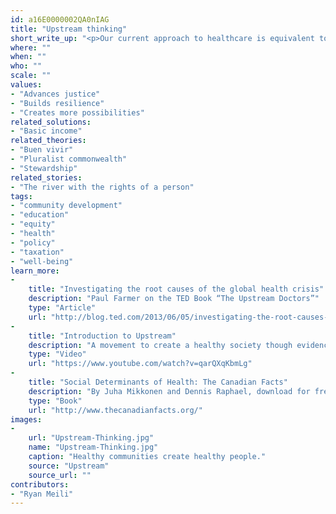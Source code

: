 ```yaml
---
id: a16E0000002QA0nIAG
title: "Upstream thinking"
short_write_up: "<p>Our current approach to healthcare is equivalent to jumping into a river to pull out drowning children, when instead we should head upstream to figure out why these children are falling in the river in the first place. The lesson is clear: to improve our health and wellbeing, we need to move beyond reactive healthcare and focus on the “upstream” factors — or social determinants — that most impact our health: income and its distribution, education, housing, nutrition, employment and the wider environment. Upstream thinking means taking wise collective action to ensure better outcomes rather than simply responding to, and being overwhelmed by, crises we could have foreseen.</p>"
where: ""
when: ""
who: ""
scale: ""
values:
- "Advances justice"
- "Builds resilience"
- "Creates more possibilities"
related_solutions:
- "Basic income"
related_theories:
- "Buen vivir"
- "Pluralist commonwealth"
- "Stewardship"
related_stories:
- "The river with the rights of a person"
tags:
- "community development"
- "education"
- "equity"
- "health"
- "policy"
- "taxation"
- "well-being"
learn_more:
-
    title: "Investigating the root causes of the global health crisis"
    description: "Paul Farmer on the TED Book “The Upstream Doctors”"
    type: "Article"
    url: "http://blog.ted.com/2013/06/05/investigating-the-root-causes-of-the-global-health-crisis-paul-farmer-on-the-upstream-doctors/"
-
    title: "Introduction to Upstream"
    description: "A movement to create a healthy society though evidence-based ideas"
    type: "Video"
    url: "https://www.youtube.com/watch?v=qarQXqKbmLg"
-
    title: "Social Determinants of Health: The Canadian Facts"
    description: "By Juha Mikkonen and Dennis Raphael, download for free"
    type: "Book"
    url: "http://www.thecanadianfacts.org/"
images:
-
    url: "Upstream-Thinking.jpg"
    name: "Upstream-Thinking.jpg"
    caption: "Healthy communities create healthy people."
    source: "Upstream"
    source_url: ""
contributors:
- "Ryan Meili"
---
```

